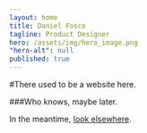 ```yaml
---
layout: home
title: Daniel Fosco
tagline: Product Designer
hero: /assets/img/hero_image.png
"hero-alt": null
published: true
---
```


#There used to be a website here.

###Who knows, maybe later.

In the meantime, [look elsewhere](http://danielfos.co/links).